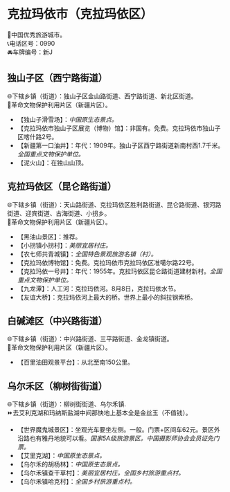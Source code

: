 # 克拉玛依市（克拉玛依区）  
🏅中国优秀旅游城市。   
📞电话区号：0990  
🚘车牌编号：新J  

## 独山子区（西宁路街道）  
🌐下辖乡镇（街道）：独山子区金山路街道、西宁路街道、新北区街道。   
🚩革命文物保护利用片区（新疆片区）。   
  
* 【独山子滑雪场】：*中国原生态景点。*  
* 【克拉玛依市独山子区展览（博物）馆】：非国有。免费。克拉玛依市独山子区喀什路2号。   
* 【新疆第一口油井】：年代：1909年。独山子区西宁路街道新南村西1.7千米。*全国重点文物保护单位。*  
* 【泥火山】：在独山山顶。

## 克拉玛依区（昆仑路街道）  
🌐下辖乡镇（街道）：天山路街道、克拉玛依区胜利路街道、昆仑路街道、银河路街道、迎宾街道、古海街道、小拐乡。   
🚩革命文物保护利用片区（新疆片区）。   
  
* 【黑油山景区】：推荐。   
* 【小拐镇小拐村】：*美丽宜居村庄。*  
* 【农七师共青城镇】：*全国特色景观旅游名镇（村）。*  
* 【克拉玛依博物馆】：免费。克拉玛依市克拉玛依区准噶尔路22号。   
* 【克拉玛依一号井】：年代：1955年。克拉玛依区昆仑路街道建材新村。*全国重点文物保护单位。*  
* 【九龙潭】：人工河：克拉玛依河。8月8日，克拉玛依水节。
* 【友谊大桥】：克拉玛依河上最大的桥。世界上最小的斜拉钢索桥。

## 白碱滩区（中兴路街道）  
🌐下辖乡镇（街道）：中兴路街道、三平路街道、金龙镇街道。  
🚩革命文物保护利用片区（新疆片区）。   
  
* 【百里油田观景平台】：从北至南150公里。

## 乌尔禾区（柳树街街道）  
🌐下辖乡镇（街道）：柳树街街道、乌尔禾镇.  
⏩去艾利克湖和玛纳斯盐湖中间那快地上基本全是金丝玉（不值钱）。   
  
* 【世界魔鬼城景区】：坐观光车要坐左侧。一般。门票+区间车62元。景区外沿路也有雅丹地貌可以看。*国家5A级旅游景区。中国摄影师协会会员证免门票。*  
* 【艾里克湖】：*中国原生态景点。*  
* 【乌尔禾的胡杨林】：*中国原生态景点。*  
* 【乌尔禾镇查干草村】：*美丽宜居村庄。全国乡村旅游重点村。*  
* 【乌尔禾镇哈克村】：*全国乡村旅游重点村。*  